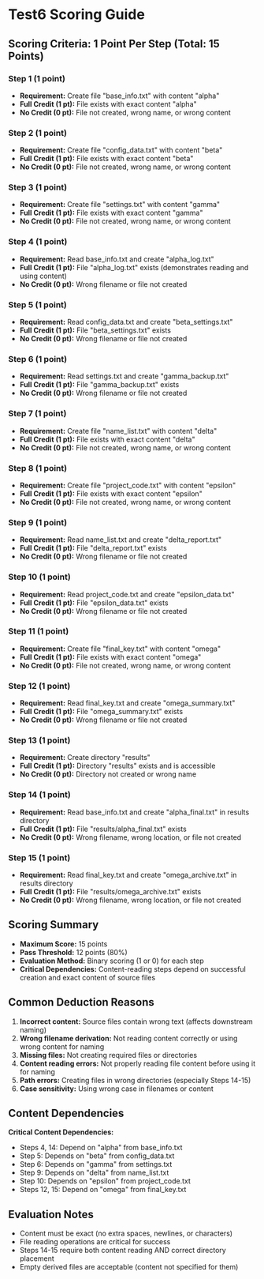 # Test6 Scoring Guide

## Scoring Criteria: 1 Point Per Step (Total: 15 Points)

### Step 1 (1 point)
- **Requirement:** Create file "base_info.txt" with content "alpha"
- **Full Credit (1 pt):** File exists with exact content "alpha"
- **No Credit (0 pt):** File not created, wrong name, or wrong content

### Step 2 (1 point)
- **Requirement:** Create file "config_data.txt" with content "beta"
- **Full Credit (1 pt):** File exists with exact content "beta"
- **No Credit (0 pt):** File not created, wrong name, or wrong content

### Step 3 (1 point)
- **Requirement:** Create file "settings.txt" with content "gamma"
- **Full Credit (1 pt):** File exists with exact content "gamma"
- **No Credit (0 pt):** File not created, wrong name, or wrong content

### Step 4 (1 point)
- **Requirement:** Read base_info.txt and create "alpha_log.txt"
- **Full Credit (1 pt):** File "alpha_log.txt" exists (demonstrates reading and using content)
- **No Credit (0 pt):** Wrong filename or file not created

### Step 5 (1 point)
- **Requirement:** Read config_data.txt and create "beta_settings.txt"
- **Full Credit (1 pt):** File "beta_settings.txt" exists
- **No Credit (0 pt):** Wrong filename or file not created

### Step 6 (1 point)
- **Requirement:** Read settings.txt and create "gamma_backup.txt"
- **Full Credit (1 pt):** File "gamma_backup.txt" exists
- **No Credit (0 pt):** Wrong filename or file not created

### Step 7 (1 point)
- **Requirement:** Create file "name_list.txt" with content "delta"
- **Full Credit (1 pt):** File exists with exact content "delta"
- **No Credit (0 pt):** File not created, wrong name, or wrong content

### Step 8 (1 point)
- **Requirement:** Create file "project_code.txt" with content "epsilon"
- **Full Credit (1 pt):** File exists with exact content "epsilon"
- **No Credit (0 pt):** File not created, wrong name, or wrong content

### Step 9 (1 point)
- **Requirement:** Read name_list.txt and create "delta_report.txt"
- **Full Credit (1 pt):** File "delta_report.txt" exists
- **No Credit (0 pt):** Wrong filename or file not created

### Step 10 (1 point)
- **Requirement:** Read project_code.txt and create "epsilon_data.txt"
- **Full Credit (1 pt):** File "epsilon_data.txt" exists
- **No Credit (0 pt):** Wrong filename or file not created

### Step 11 (1 point)
- **Requirement:** Create file "final_key.txt" with content "omega"
- **Full Credit (1 pt):** File exists with exact content "omega"
- **No Credit (0 pt):** File not created, wrong name, or wrong content

### Step 12 (1 point)
- **Requirement:** Read final_key.txt and create "omega_summary.txt"
- **Full Credit (1 pt):** File "omega_summary.txt" exists
- **No Credit (0 pt):** Wrong filename or file not created

### Step 13 (1 point)
- **Requirement:** Create directory "results"
- **Full Credit (1 pt):** Directory "results" exists and is accessible
- **No Credit (0 pt):** Directory not created or wrong name

### Step 14 (1 point)
- **Requirement:** Read base_info.txt and create "alpha_final.txt" in results directory
- **Full Credit (1 pt):** File "results/alpha_final.txt" exists
- **No Credit (0 pt):** Wrong filename, wrong location, or file not created

### Step 15 (1 point)
- **Requirement:** Read final_key.txt and create "omega_archive.txt" in results directory
- **Full Credit (1 pt):** File "results/omega_archive.txt" exists
- **No Credit (0 pt):** Wrong filename, wrong location, or file not created

## Scoring Summary

- **Maximum Score:** 15 points
- **Pass Threshold:** 12 points (80%)
- **Evaluation Method:** Binary scoring (1 or 0) for each step
- **Critical Dependencies:** Content-reading steps depend on successful creation and exact content of source files

## Common Deduction Reasons

1. **Incorrect content:** Source files contain wrong text (affects downstream naming)
2. **Wrong filename derivation:** Not reading content correctly or using wrong content for naming
3. **Missing files:** Not creating required files or directories
4. **Content reading errors:** Not properly reading file content before using it for naming
5. **Path errors:** Creating files in wrong directories (especially Steps 14-15)
6. **Case sensitivity:** Using wrong case in filenames or content

## Content Dependencies

**Critical Content Dependencies:**
- Steps 4, 14: Depend on "alpha" from base_info.txt
- Step 5: Depends on "beta" from config_data.txt
- Step 6: Depends on "gamma" from settings.txt
- Step 9: Depends on "delta" from name_list.txt
- Step 10: Depends on "epsilon" from project_code.txt
- Steps 12, 15: Depend on "omega" from final_key.txt

## Evaluation Notes

- Content must be exact (no extra spaces, newlines, or characters)
- File reading operations are critical for success
- Steps 14-15 require both content reading AND correct directory placement
- Empty derived files are acceptable (content not specified for them)